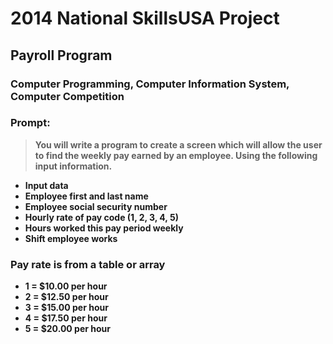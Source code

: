 # 2014 National SkillsUSA Project
## Payroll Program
### Computer Programming, Computer Information System, Computer Competition
### Prompt:

> **You will write a program to create a screen which will allow the user**
> **to find the weekly pay earned by an employee. Using the following**
> **input information.**

- **Input data**
- **Employee first and last name**
- **Employee social security number**
- **Hourly rate of pay code (1, 2, 3, 4, 5)**
- **Hours worked this pay period weekly**
- **Shift employee works**

### Pay rate is from a table or array 

 - **1 = $10.00 per hour**
 - **2 = $12.50 per hour** 
 - **3 = $15.00 per hour**
 - **4 = $17.50 per hour**
 - **5 = $20.00 per hour**
